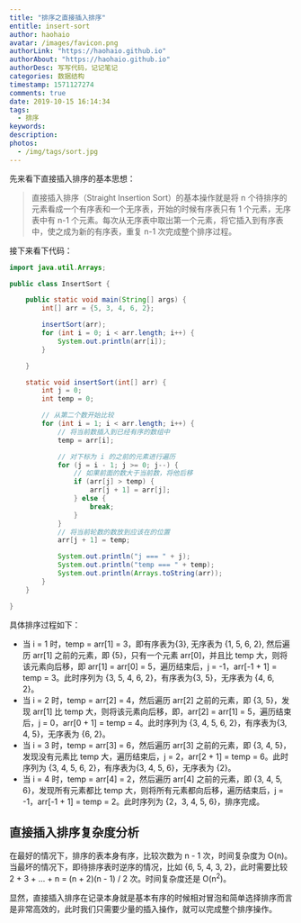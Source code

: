 ```yaml
---
title: "排序之直接插入排序"
entitle: insert-sort
author: haohaio
avatar: /images/favicon.png
authorLink: "https://haohaio.github.io"
authorAbout: "https://haohaio.github.io"
authorDesc: 写写代码，记记笔记
categories: 数据结构
timestamp: 1571127274
comments: true
date: 2019-10-15 16:14:34
tags:
  - 排序
keywords:
description:
photos:
  - /img/tags/sort.jpg
---
```


先来看下直接插入排序的基本思想：

> 直接插入排序（Straight Insertion Sort）的基本操作就是将 n 个待排序的元素看成一个有序表和一个无序表，开始的时候有序表只有 1 个元素，无序表中有 n-1 个元素。每次从无序表中取出第一个元素，将它插入到有序表中，使之成为新的有序表，重复 n-1 次完成整个排序过程。

接下来看下代码：

```java
import java.util.Arrays;

public class InsertSort {

    public static void main(String[] args) {
        int[] arr = {5, 3, 4, 6, 2};

        insertSort(arr);
        for (int i = 0; i < arr.length; i++) {
            System.out.println(arr[i]);
        }

    }

    static void insertSort(int[] arr) {
        int j = 0;
        int temp = 0;

        // 从第二个数开始比较
        for (int i = 1; i < arr.length; i++) {
            // 将当前数插入到已经有序的数组中
            temp = arr[i];

            // 对下标为 i 的之前的元素进行遍历
            for (j = i - 1; j >= 0; j--) {
                // 如果前面的数大于当前数，将他后移
                if (arr[j] > temp) {
                    arr[j + 1] = arr[j];
                } else {
                    break;
                }
            }
            // 将当前轮数的数放到应该在的位置
            arr[j + 1] = temp;

            System.out.println("j === " + j);
            System.out.println("temp === " + temp);
            System.out.println(Arrays.toString(arr));
        }
    }

}
```

具体排序过程如下：

- 当 i = 1 时，temp = arr[1] = 3，即有序表为{3}, 无序表为 {1, 5, 6, 2}, 然后遍历 arr[1] 之前的元素，即 {5}，只有一个元素 arr[0]，并且比 temp 大，则将该元素向后移，即 arr[1] = arr[0] = 5，遍历结束后，j = -1，arr[-1 + 1] = temp = 3。此时序列为 {3, 5, 4, 6, 2}，有序表为{3, 5}，无序表为 {4, 6, 2}。
- 当 i = 2 时，temp = arr[2] = 4，然后遍历 arr[2] 之前的元素，即 {3, 5}，发现 arr[1] 比 temp 大，则将该元素向后移，即，arr[2] = arr[1] = 5，遍历结束后，j = 0，arr[0 + 1] = temp = 4。此时序列为 {3, 4, 5, 6, 2}，有序表为{3, 4, 5}，无序表为 {6, 2}。
- 当 i = 3 时，temp = arr[3] = 6，然后遍历 arr[3] 之前的元素，即 {3, 4, 5}，发现没有元素比 temp 大，遍历结束后，j = 2，arr[2 + 1] = temp = 6。此时序列为 {3, 4, 5, 6, 2}，有序表为{3, 4, 5, 6}，无序表为 {2}。
- 当 i = 4 时，temp = arr[4] = 2，然后遍历 arr[4] 之前的元素，即 {3, 4, 5, 6}，发现所有元素都比 temp 大，则将所有元素都向后移，遍历结束后，j = -1，arr[-1 + 1] = temp = 2。此时序列为 {2，3, 4, 5, 6}，排序完成。

## 直接插入排序复杂度分析

在最好的情况下，排序的表本身有序，比较次数为 n - 1 次，时间复杂度为 O(n)。当最坏的情况下，即待排序表时逆序的情况，比如 {6, 5, 4, 3, 2}，此时需要比较 2 + 3 + ... + n = (n + 2)(n - 1) / 2 次。时间复杂度还是 O(n<sup>2</sup>)。

显然，直接插入排序在记录本身就是基本有序的时候相对冒泡和简单选择排序而言是非常高效的，此时我们只需要少量的插入操作，就可以完成整个排序操作。
